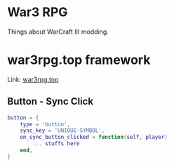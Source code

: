 # War3 RPG

Things about WarCraft III modding.

# war3rpg.top framework

Link: [war3rpg.top](https://war3rpg.top)

## Button - Sync Click

```lua
button = {
    type = 'button',
    sync_key = 'UNIQUE-SYMBOL',
    on_sync_button_clicked = function(self, player)
        ... stuffs here
    end,
}
```

